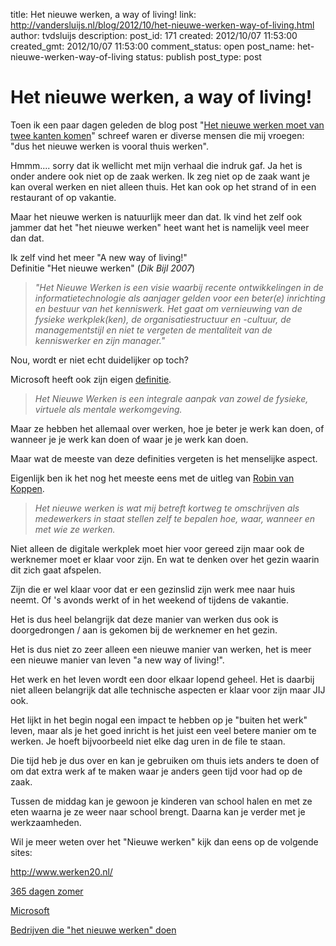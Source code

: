 title: Het nieuwe werken, a way of living!
link: http://vandersluijs.nl/blog/2012/10/het-nieuwe-werken-way-of-living.html
author: tvdsluijs
description: 
post_id: 171
created: 2012/10/07 11:53:00
created_gmt: 2012/10/07 11:53:00
comment_status: open
post_name: het-nieuwe-werken-way-of-living
status: publish
post_type: post

# Het nieuwe werken, a way of living!

Toen ik een paar dagen geleden de blog post "[Het nieuwe werken moet van twee kanten komen](http://www.vandersluijs.nl/2012/10/het-nieuwe-werken-moet-van-twee-kanten.html)" schreef waren er diverse mensen die mij vroegen: "dus het nieuwe werken is vooral thuis werken".  
  
Hmmm.... sorry dat ik wellicht met mijn verhaal die indruk gaf. Ja het is onder andere ook niet op de zaak werken. Ik zeg niet op de zaak want je kan overal werken en niet alleen thuis. Het kan ook op het strand of in een restaurant of op vakantie.  
  
Maar het nieuwe werken is natuurlijk meer dan dat. Ik vind het zelf ook jammer dat het "het nieuwe werken" heet want het is namelijk veel meer dan dat.  
  
Ik zelf vind het meer "A new way of living!"  
Definitie "Het nieuwe werken" (_Dik Bijl 2007_)  


> _"Het Nieuwe Werken is een visie waarbij recente ontwikkelingen in de informatietechnologie als aanjager gelden voor een beter(e) inrichting en bestuur van het kenniswerk. Het gaat om vernieuwing van de fysieke werkplek(ken), de organisatiestructuur en -cultuur, de managementstijl en niet te vergeten de mentaliteit van de kenniswerker en zijn manager."_

Nou, wordt er niet echt duidelijker op toch?

  


Microsoft heeft ook zijn eigen [definitie](http://www.microsoft.com/netherlands/het-nieuwe-werken/wat-is-het-nieuwe-werken/algemeen/wat-is-het-nieuwe-werken/definitie-van-het-nieuwe-werken.aspx).  

> _Het Nieuwe Werken is een integrale aanpak van zowel de fysieke, virtuele als mentale werkomgeving._

Maar ze hebben het allemaal over werken, hoe je beter je werk kan doen, of wanneer je je werk kan doen of waar je je werk kan doen.

  


Maar wat de meeste van deze definities vergeten is het menselijke aspect.

  


Eigenlijk ben ik het nog het meeste eens met de uitleg van [Robin van Koppen](http://robinvankoppen.nl/2009/05/25/het-nieuwe-werken-een-breed-begrip/). 

> _Het nieuwe werken is wat mij betreft kortweg te omschrijven als medewerkers in staat stellen zelf te bepalen hoe, waar, wanneer en met wie ze werken._

Niet alleen de digitale werkplek moet hier voor gereed zijn maar ook de werknemer moet er klaar voor zijn. En wat te denken over het gezin waarin dit zich gaat afspelen.

  


Zijn die er wel klaar voor dat er een gezinslid zijn werk mee naar huis neemt. Of 's avonds werkt of in het weekend of tijdens de vakantie.

  


Het is dus heel belangrijk dat deze manier van werken dus ook is doorgedrongen / aan is gekomen bij de werknemer en het gezin.

  


Het is dus niet zo zeer alleen een nieuwe manier van werken, het is meer een nieuwe manier van leven "a new way of living!".

  


Het werk en het leven wordt een door elkaar lopend geheel. Het is daarbij niet alleen belangrijk dat alle technische aspecten er klaar voor zijn maar JIJ ook.

  


Het lijkt in het begin nogal een impact te hebben op je "buiten het werk" leven, maar als je het goed inricht is het juist een veel betere manier om te werken. Je hoeft bijvoorbeeld niet elke dag uren in de file te staan.

  


Die tijd heb je dus over en kan je gebruiken om thuis iets anders te doen of om dat extra werk af te maken waar je anders geen tijd voor had op de zaak.

  


Tussen de middag kan je gewoon je kinderen van school halen en met ze eten waarna je ze weer naar school brengt. Daarna kan je verder met je werkzaamheden.

  


Wil je meer weten over het "Nieuwe werken" kijk dan eens op de volgende sites:

<http://www.werken20.nl/>

[365 dagen zomer](http://www.microsoft.com/netherlands/het-nieuwe-werken/blogs/365-dagen-per-jaar-zomer-dankzij-het-nieuwe-werken.aspx)

[Microsoft](http://www.microsoft.com/netherlands/het-nieuwe-werken/)

[Bedrijven die "het nieuwe werken" doen](http://www.werken20.nl/nieuws-over-nieuwe-werken/organisatie-bedrijf/814/overzicht-van-bedrijven-die-het-nieuwe-werken-implementeren/)